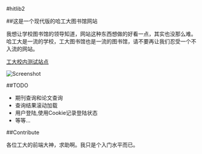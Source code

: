 #hitlib2

##这是一个现代版的哈工大图书馆网站

我想让学校图书馆的领导知道，网站这种东西想做的好看一点，其实也没那么难。哈工大是一流的学校，工大图书馆也是一流的图书馆，请不要再让我们忍受一个不入流的网站。

[工大校内测试站点](http://202.118.251.53/hitlib2/)


![Screenshot](https://github.com/HIT-ON-Github/hitlib2/raw/master/Screenshot.png)

##TODO
* 期刊查询和论文查询
* 查询结果滚动加载
* 用户登陆,使用Cookie记录登陆状态
* 等等...

##Contribute

各位工大的前端大神，求助啊。我只是个入门水平而已。